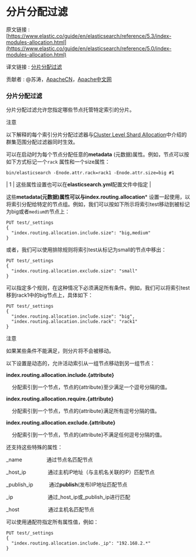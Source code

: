 # 分片分配过滤

原文链接 : [https://www.elastic.co/guide/en/elasticsearch/reference/5.3/index-modules-allocation.html](https://www.elastic.co/guide/en/elasticsearch/reference/5.0/index-modules-allocation.html)

译文链接 : [分片分配过滤](/pages/viewpage.action?pageId=9405600)

贡献者 : @苏涛，[ApacheCN](/display/~apachecn)，[Apache中文网](/display/~apachechina)

### 分片分配过滤

分片分配过滤允许您指定哪些节点托管特定索引的分片。

注意

以下解释的每个索引分片分配过滤器与[Cluster Level Shard Allocation](https://www.elastic.co/guide/en/elasticsearch/reference/5.3/shards-allocation.html)中介绍的群集范围分配过滤器同时生效。

可以在启动时为每个节点分配任意的**metadata** (元数据)属性。例如，节点可以按如下方式标记一个`rack` 属性和一个size属性：

```
bin/elasticsearch -Enode.attr.rack=rack1 -Enode.attr.size=big #1
```

| 1 | 这些属性设置也可以在**elasticsearch.yml**配置文件中指定 |

这些**metadata(**元数据)属性可以与**index.routing.allocation*** 设置一起使用，以将索引分配给特定的节点组。例如，我们可以按如下所示将索引test移动到被标记为big或者`medium的`节点上：

```
PUT test/_settings
{
  "index.routing.allocation.include.size": "big,medium"
}
```

或者，我们可以使用排除规则将索引test从标记为small的节点中移出：

```
PUT test/_settings
{
  "index.routing.allocation.exclude.size": "small"
}
```

可以指定多个规则，在这种情况下必须满足所有条件。例如，我们可以将索引test移到rack1中的big节点上，具体如下：

```
PUT test/_settings
{
  "index.routing.allocation.include.size": "big",
  "index.routing.allocation.include.rack": "rack1"
}
```

注意

如果某些条件不能满足，则分片将不会被移动。

以下设置是动态的，允许活动索引从一组节点移动到另一组节点：

**index.routing.allocation.include.{attribute}**

    分配索引到一个节点，节点的{attribute}至少满足一个逗号分隔的值。

**index.routing.allocation.require.{attribute}**

    分配索引到一个节点，节点的{attribute}满足所有逗号分隔的值。

**index.routing.allocation.exclude.{attribute}**

    分配索引到一个节点，节点的{attribute}不满足任何逗号分隔的值。

还支持这些特殊的属性：

_name                 通过节点名匹配节点

_host_ip               通过主机IP地址（与主机名关联的IP）匹配节点

_publish_ip           通过**publish**(发布)IP地址匹配节点

_ip                        通过_host_ip或_publish_ip进行匹配

_host                    通过主机名匹配节点

可以使用通配符指定所有属性值，例如：

```
PUT test/_settings
{
  "index.routing.allocation.include._ip": "192.168.2.*"
}
```